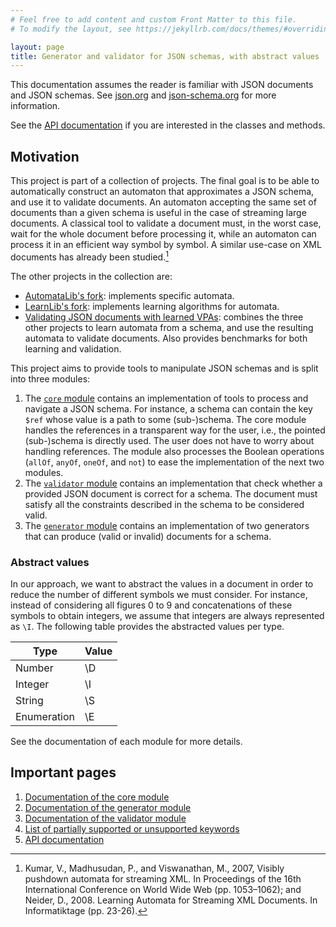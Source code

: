 ```yaml
---
# Feel free to add content and custom Front Matter to this file.
# To modify the layout, see https://jekyllrb.com/docs/themes/#overriding-theme-defaults

layout: page
title: Generator and validator for JSON schemas, with abstract values
---
```


This documentation assumes the reader is familiar with JSON documents and JSON schemas.
See [json.org] and [json-schema.org] for more information.

See the [API documentation](api/apidocs/index.html) if you are interested in the classes and methods.

## Motivation
This project is part of a collection of projects.
The final goal is to be able to automatically construct an automaton that approximates a JSON schema, and use it to validate documents.
An automaton accepting the same set of documents than a given schema is useful in the case of streaming large documents.
A classical tool to validate a document must, in the worst case, wait for the whole document before processing it, while an automaton can process it in an efficient way symbol by symbol.
A similar use-case on XML documents has already been studied.[^1]

The other projects in the collection are:
  - [AutomataLib's fork](https://github.com/DocSkellington/automatalib): implements specific automata.
  - [LearnLib's fork](https://github.com/DocSkellington/learnlib): implements learning algorithms for automata.
  - [Validating JSON documents with learned VPAs](https://github.com/DocSkellington/ValidatingJSONDocumentsWithLearnedVPA/): combines the three other projects to learn automata from a schema, and use the resulting automata to validate documents. Also provides benchmarks for both learning and validation.

This project aims to provide tools to manipulate JSON schemas and is split into three modules:
  1. The [`core` module](core.html) contains an implementation of tools to process and navigate a JSON schema.
    For instance, a schema can contain the key `$ref` whose value is a path to some (sub-)schema.
    The core module handles the references in a transparent way for the user, i.e., the pointed (sub-)schema is directly used.
    The user does not have to worry about handling references.
    The module also processes the Boolean operations (`allOf`, `anyOf`, `oneOf`, and `not`) to ease the implementation of the next two modules.
  2. The [`validator` module](validator.html) contains an implementation that check whether a provided JSON document is correct for a schema.
    The document must satisfy all the constraints described in the schema to be considered valid.
  3. The [`generator` module](generator.html) contains an implementation of two generators that can produce (valid or invalid) documents for a schema.

### Abstract values
In our approach, we want to abstract the values in a document in order to reduce the number of different symbols we must consider.
For instance, instead of considering all figures 0 to 9 and concatenations of these symbols to obtain integers, we assume that integers are always represented as `\I`.
The following table provides the abstracted values per type.

| Type        | Value |
|-------------|-------|
| Number      | \D    |
| Integer     | \I    |
| String      | \S    |
| Enumeration | \E    |

See the documentation of each module for more details.

## Important pages
  1. [Documentation of the core module](core.html)
  2. [Documentation of the generator module](generator.html)
  3. [Documentation of the validator module](validator.html)
  4. [List of partially supported or unsupported keywords](keywords.html)
  5. [API documentation](api/apidocs/index.html)

[json.org]: https://www.json.org/json-en.html
[json-schema.org]: https://json-schema.org/
[^1]: Kumar, V., Madhusudan, P., and Viswanathan, M., 2007, Visibly pushdown automata for streaming XML. In Proceedings of the 16th International Conference on World Wide Web (pp. 1053–1062); and Neider, D., 2008. Learning Automata for Streaming XML Documents. In Informatiktage (pp.&nbsp;23-26).